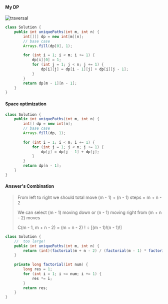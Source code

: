#### My DP

![traversal](https://leetcode.com/problems/unique-paths/Figures/62/inner_cell2.png)

```java
class Solution {
    public int uniquePaths(int m, int n) {
        int[][] dp = new int[m][n];
        // base case
        Arrays.fill(dp[0], 1);
        
        for (int i = 1; i < m; i += 1) {
            dp[i][0] = 1;
            for (int j = 1; j < n; j += 1) {
                dp[i][j] = dp[i - 1][j] + dp[i][j - 1];
            }
        }
        return dp[m - 1][n - 1];
    }
}
```

#### Space optimization

```java
class Solution {
    public int uniquePaths(int m, int n) {
        int[] dp = new int[n];
        // base case
        Arrays.fill(dp, 1);
        
        for (int i = 1; i < m; i += 1) {
            for (int j = 1; j < n; j += 1) {
                dp[j] = dp[j - 1] + dp[j];
            }
        }
        return dp[n - 1];
    }
}
```



#### Answer's Combination

> From left to right we should total move (m - 1) + (n - 1) steps = m + n - 2
>
> We can select (m - 1) moving down or (n - 1) moving right from (m + n - 2) moves
>
> C(m - 1, m + n - 2) = (m + n - 2) ! ÷ [(m - 1)!(n - 1)!]



```java
class Solution {
  	//  too large!
    public int uniquePaths(int m, int n) {
        return (int)(factorial(m + n - 2) / (factorial(m - 1) * factorial(n - 1)));
    }
    
    private long factorial(int num) {
        long res = 1;
        for (int i = 1; i <= num; i += 1) {
            res *= i;
        }
        return res;
    }
}
```

